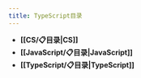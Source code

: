 ```yaml
---
title: TypeScript目录
---
```

- **[[CS/📋目录|CS]]**
- **[[JavaScript/📋目录|JavaScript]]**
- **[[TypeScript/📋目录|TypeScript]]**
